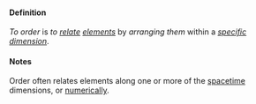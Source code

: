 #### Definition

*To order* is *to [relate](https://github.com/gcassel/Modular-Organization-Terminology/blob/master/terms/relate.md) [elements](https://github.com/gcassel/Modular-Organization-Terminology/blob/master/terms/element.md)* by *arranging them* within a *[specific](https://github.com/gcassel/Modular-Organization-Terminology/blob/master/terms/specific.md) [dimension](https://github.com/gcassel/Modular-Organization-Terminology/blob/master/terms/dimension.md)*.

#### Notes

Order often relates elements along one or more of the [spacetime](https://github.com/gcassel/Modular-Organization-Terminology/blob/master/terms/spacetime.md) dimensions, or [numerically](https://github.com/gcassel/Modular-Organization-Terminology/blob/master/terms/quantity.md).
